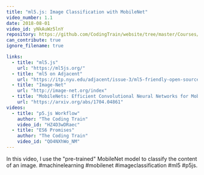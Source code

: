 ```yaml
---
title: "ml5.js: Image Classification with MobileNet"
video_number: 1.1
date: 2018-08-01
video_id: yNkAuWz5lnY
repository: https://github.com/CodingTrain/website/tree/master/Courses/beginner_ml5/02_image_classification
can_contribute: true
ignore_filename: true

links:
  - title: "ml5.js"
    url: "https://ml5js.org/"
  - title: "ml5 on Adjacent"
    url: "https://itp.nyu.edu/adjacent/issue-3/ml5-friendly-open-source-machine-learning-library-for-the-web/"
  - title: "Image-Net"
    url: "http://image-net.org/index"
  - title: "MobileNets: Efficient Convolutional Neural Networks for Mobile Vision Applications"
    url: "https://arxiv.org/abs/1704.04861"
videos:
  - title: "p5.js Workflow"
    author: "The Coding Train"
    video_id: "HZ4D3wDRaec"
  - title: "ES6 Promises"
    author: "The Coding Train"
    video_id: "QO4NXhWo_NM"
---
```


In this video, I use the "pre-trained" MobileNet model to classify the content of an image. #machinelearning #mobilenet #imageclassification #ml5 #p5js.
